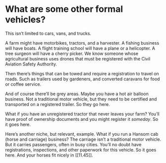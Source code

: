 # What are some other formal vehicles?

This isn’t limited to cars, vans, and trucks.

A farm might have motorbikes, tractors, and a harvester. A fishing business will have boats. A flight training school will have a plane or a helicopter. A tree surgeon will have a cherry picker. We know someone whose agricultural business uses drones that must be registered with the Civil Aviation Safety Authority.

Then there’s things that can be towed and require a registration to travel on roads. Such as trailers used by gardeners, and converted caravans for food or coffee service.

And of course there’ll be grey areas. Maybe you have a hot air balloon business. Not a traditional motor vehicle, but they need to be certified and transported on a registered trailer. So they go here.

What if you have an unregistered tractor that never leaves your farm? You’ll have proof of ownership documents and you might register it _someday_. So it goes here.

Here’s another niche, but relevant, example. What if you run a Hansom cab (horse and carriage) business? The carriage isn’t a traditional motor vehicle. But it carries passengers, often in busy cities. You’ll no doubt have registrations, inspections, and other paperwork for this vehicle. So it goes here. And your horses fit nicely in [[11.45]].
